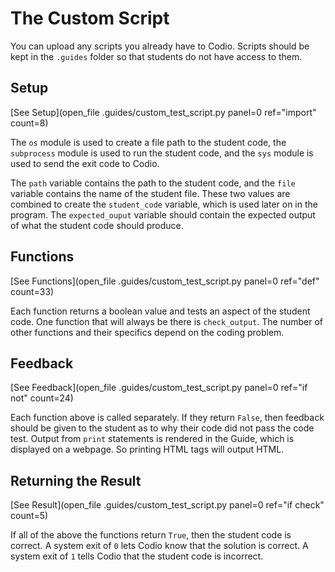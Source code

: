 # The Custom Script

You can upload any scripts you already have to Codio. Scripts should be kept in the `.guides` folder so that students do not have access to them.

## Setup

[See Setup](open_file .guides/custom_test_script.py panel=0 ref="import" count=8)

The `os` module is used to create a file path to the student code, the `subprocess` module is used to run the student code, and the `sys` module is used to send the exit code to Codio.

The `path` variable contains the path to the student code, and the `file` variable contains the name of the student file. These two values are combined to create the `student_code` variable, which is used later on in the program. The `expected_ouput` variable should contain the expected output of what the student code should produce.

## Functions

[See Functions](open_file .guides/custom_test_script.py panel=0 ref="def" count=33)

Each function returns a boolean value and tests an aspect of the student code. One function that will always be there is `check_output`. The number of other functions and their specifics depend on the coding problem.

## Feedback

[See Feedback](open_file .guides/custom_test_script.py panel=0 ref="if not" count=24)

Each function above is called separately. If they return `False`, then feedback should be given to the student as to why their code did not pass the code test. Output from `print` statements is rendered in the Guide, which is displayed on a webpage. So printing HTML tags will output HTML.

## Returning the Result

[See Result](open_file .guides/custom_test_script.py panel=0 ref="if check" count=5)

If all of the above the functions return `True`, then the student code is correct. A system exit of `0` lets Codio know that the solution is correct. A system exit of `1` tells Codio that the student code is incorrect.